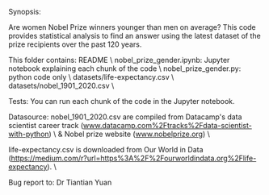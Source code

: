 Synopsis:

Are women Nobel Prize winners younger than men on average? This code provides statistical analysis to find an answer using the latest dataset of the prize recipients over the past 120 years. 

This folder contains:
README  \\ 
nobel_prize_gender.ipynb: Jupyter notebook explaining each chunk of the code \\ 
nobel_prize_gender.py: python code only \\
datasets/life-expectancy.csv \\
datasets/nobel_1901_2020.csv \\

Tests:
You can run each chunk of the code in the Jupyter notebook.

Datasource:
nobel_1901_2020.csv are compiled from 
Datacamp's data scientist career track (www.datacamp.com%2Ftracks%2Fdata-scientist-with-python) \\
& 
Nobel prize website (www.nobelprize.org) \\

life-expectancy.csv is downloaded from Our World in Data (https://medium.com/r?url=https%3A%2F%2Fourworldindata.org%2Flife-expectancy). \\


Bug report to: Dr Tiantian Yuan
